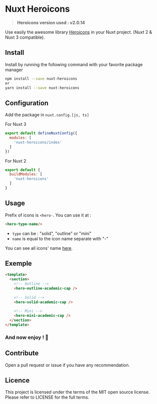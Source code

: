 # Nuxt Heroicons

> **Heroicons version used : v2.0.14**  

Use easily the awesome library [Heroicons](https://heroicons.com/) in your Nuxt project. (Nuxt 2 & Nuxt 3 compatible).

## Install

Install by running the following command with your favorite package manager
```bash
npm install --save nuxt-heroicons 
or
yarn install --save nuxt-heroicons
```

## Configuration

Add the package in `nuxt.config.[js, ts]`

For Nuxt 3
```javascript
export default defineNuxtConfig({
  modules: [
    'nuxt-heroicons/index'
  ]
})
```
For Nuxt 2
```javascript
export default {
  buildModules: [
    'nuxt-heroicons'
  ]
}
```

## Usage

Prefix of icons is ````<hero-````. You can use it at :

```html
<hero-type-name/>
```

- ```type``` can be : "solid", "outline" or "mini"
- ```name``` is equal to the icon name separate with "-"

You can see all icons' name [here](https://heroicons.com/).

## Exemple

```html
<template>
  <section>
    <!-- Outline -->
    <hero-outline-academic-cap />
    
    <!-- Solid -->
    <hero-solid-academic-cap />
    
    <!-- Mini -->
    <hero-mini-academic-cap />
  </section>
</template>
```

### And now enjoy ! 🚀

## Contribute
Open a pull request or issue if you have any recommendation.

## Licence
This project is licensed under the terms of the MIT open source license. Please refer to LICENSE for the full terms.
